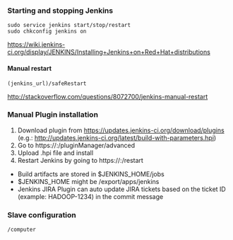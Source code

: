 ### Starting and stopping Jenkins
```
sudo service jenkins start/stop/restart
sudo chkconfig jenkins on
```
https://wiki.jenkins-ci.org/display/JENKINS/Installing+Jenkins+on+Red+Hat+distributions

#### Manual restart
```
(jenkins_url)/safeRestart
```
http://stackoverflow.com/questions/8072700/jenkins-manual-restart

### Manual Plugin installation
1. Download plugin from https://updates.jenkins-ci.org/download/plugins (e.g.: http://updates.jenkins-ci.org/latest/build-with-parameters.hpi)
2. Go to https://<host>:<port>/pluginManager/advanced
3. Upload .hpi file and install
4. Restart Jenkins by going to https://<host>:<port>/restart

* Build artifacts are stored in $JENKINS_HOME/jobs
* $JENKINS_HOME might be /export/apps/jenkins
* Jenkins JIRA Plugin can auto update JIRA tickets based on the ticket ID (example: HADOOP-1234) in the commit message

### Slave configuration
```
/computer
```